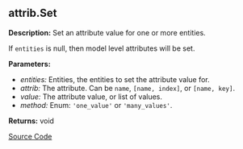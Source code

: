 ## attrib.Set  
  
  
**Description:** Set an attribute value for one or more entities.


If `entities` is null, then model level attributes will be set.

  
  
**Parameters:**  
  * *entities:* Entities, the entities to set the attribute value for.  
  * *attrib:* The attribute. Can be `name`, `[name, index]`, or `[name, key]`.  
  * *value:* The attribute value, or list of values.  
  * *method:* Enum: `'one_value'` or `'many_values'`.  
  
**Returns:** void  

[Source Code](https://github.com/design-automation/mobius-sim-funcs/blob/main/src/modules/functions/attrib/Set.ts) 